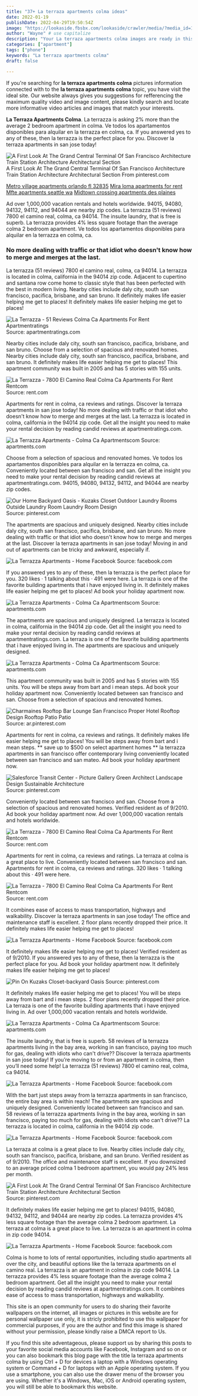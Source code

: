 ```yaml
---
title: "37+ La terraza apartments colma ideas"
date: 2022-01-19
publishDate: 2022-04-29T19:50:54Z
image: "https://lookaside.fbsbx.com/lookaside/crawler/media/?media_id=10157903184353473"
author: "Wayne" # use capitalize
description: "Your La terraza apartments colma images are ready in this website. La terraza apartments colma are a topic that is being searched for and liked by netizens today. You can Get the La terraza apartments colma files here. Get all royalty-free vectors."
categories: ["apartment"]
tags: ["phone"]
keywords: "La terraza apartments colma"
draft: false

---
```


If you're searching for **la terraza apartments colma** pictures information connected with to the **la terraza apartments colma** topic, you have visit the ideal  site.  Our website always  gives you  suggestions  for refferencing  the maximum  quality video and image  content, please kindly search and locate more informative video articles and images  that match your interests.

**La Terraza Apartments Colma**. La terrazza is asking 2% more than the average 2 bedroom apartment in colma. Ve todos los apartamentos disponibles para alquilar en la terrazza en colma, ca. If you answered yes to any of these, then la terrazza is the perfect place for you. Discover la terraza apartments in san jose today!

![A First Look At The Grand Central Terminal Of San Francisco Architecture Train Station Architecture Architectural Section](https://i.pinimg.com/originals/18/d4/ef/18d4ef4c7881dc4ffe69c85a13155863.jpg "A First Look At The Grand Central Terminal Of San Francisco Architecture Train Station Architecture Architectural Section")
A First Look At The Grand Central Terminal Of San Francisco Architecture Train Station Architecture Architectural Section From pinterest.com

[Metro village apartments orlando fl 32835](/metro-village-apartments-orlando-fl-32835/)
[Mira loma apartments for rent](/mira-loma-apartments-for-rent/)
[Mfte apartments seattle wa](/mfte-apartments-seattle-wa/)
[Midtown crossing apartments des plaines](/midtown-crossing-apartments-des-plaines/)

Ad over 1,000,000 vacation rentals and hotels worldwide. 94015, 94080, 94132, 94112, and 94044 are nearby zip codes. La terrazza (51 reviews) 7800 el camino real, colma, ca 94014. The insuite laundry, that is free is superb. La terrazza provides 4% less square footage than the average colma 2 bedroom apartment. Ve todos los apartamentos disponibles para alquilar en la terrazza en colma, ca.

### No more dealing with traffic or that idiot who doesn&#039;t know how to merge and merges at the last.

La terrazza (51 reviews) 7800 el camino real, colma, ca 94014. La terrazza is located in colma, california in the 94014 zip code. Adjacent to cupertino and santana row come home to classic style that has been perfected with the best in modern living. Nearby cities include daly city, south san francisco, pacifica, brisbane, and san bruno. It definitely makes life easier helping me get to places! It definitely makes life easier helping me get to places!


![La Terrazza - 51 Reviews Colma Ca Apartments For Rent Apartmentratings](https://cimg3.ibsrv.net/ibimg/www.apartmentratings.com/650x350_85-1/w/u/w/WuwqJZPLGLg.jpg "La Terrazza - 51 Reviews Colma Ca Apartments For Rent Apartmentratings")
Source: apartmentratings.com

Nearby cities include daly city, south san francisco, pacifica, brisbane, and san bruno. Choose from a selection of spacious and renovated homes. Nearby cities include daly city, south san francisco, pacifica, brisbane, and san bruno. It definitely makes life easier helping me get to places! This apartment community was built in 2005 and has 5 stories with 155 units.

![La Terrazza - 7800 El Camino Real Colma Ca Apartments For Rent Rentcom](https://rentpath-res.cloudinary.com/$img_current/t_3x2_jpg_xl/601e86615ec2655d0df34e84ce26340b "La Terrazza - 7800 El Camino Real Colma Ca Apartments For Rent Rentcom")
Source: rent.com

Apartments for rent in colma, ca reviews and ratings. Discover la terraza apartments in san jose today! No more dealing with traffic or that idiot who doesn&#039;t know how to merge and merges at the last. La terrazza is located in colma, california in the 94014 zip code. Get all the insight you need to make your rental decision by reading candid reviews at apartmentratings.com.

![La Terrazza Apartments - Colma Ca Apartmentscom](https://images1.apartments.com/i2/bGn9DZg2sBYkdkOVHQMygWnS9EUbudYLMYDW7sFFuMc/117/la-terrazza-colma-ca-exterior-and-grounds.jpg?p=1 "La Terrazza Apartments - Colma Ca Apartmentscom")
Source: apartments.com

Choose from a selection of spacious and renovated homes. Ve todos los apartamentos disponibles para alquilar en la terrazza en colma, ca. Conveniently located between san francisco and san. Get all the insight you need to make your rental decision by reading candid reviews at apartmentratings.com. 94015, 94080, 94132, 94112, and 94044 are nearby zip codes.

![Our Home Backyard Oasis - Kuzaks Closet Outdoor Laundry Rooms Outside Laundry Room Laundry Room Design](https://i.pinimg.com/736x/6d/37/13/6d37130e6fb8a5ea64eeb50be71be65c.jpg "Our Home Backyard Oasis - Kuzaks Closet Outdoor Laundry Rooms Outside Laundry Room Laundry Room Design")
Source: pinterest.com

The apartments are spacious and uniquely designed. Nearby cities include daly city, south san francisco, pacifica, brisbane, and san bruno. No more dealing with traffic or that idiot who doesn&#039;t know how to merge and merges at the last. Discover la terraza apartments in san jose today! Moving in and out of apartments can be tricky and awkward, especially if.

![La Terrazza Apartments - Home Facebook](https://lookaside.fbsbx.com/lookaside/crawler/media/?media_id=10157701457108473 "La Terrazza Apartments - Home Facebook")
Source: facebook.com

If you answered yes to any of these, then la terrazza is the perfect place for you. 320 likes · 1 talking about this · 491 were here. La terraza is one of the favorite building apartments that i have enjoyed living in. It definitely makes life easier helping me get to places! Ad book your holiday apartment now.

![La Terrazza Apartments - Colma Ca Apartmentscom](https://images1.apartments.com/i2/m1FOq3HQ1_Id8rCtqxpk87wPmmVPlu355YeHcAt5TvU/117/la-terrazza-colma-ca-exterior-and-grounds.jpg?p=1 "La Terrazza Apartments - Colma Ca Apartmentscom")
Source: apartments.com

The apartments are spacious and uniquely designed. La terrazza is located in colma, california in the 94014 zip code. Get all the insight you need to make your rental decision by reading candid reviews at apartmentratings.com. La terraza is one of the favorite building apartments that i have enjoyed living in. The apartments are spacious and uniquely designed.

![La Terrazza Apartments - Colma Ca Apartmentscom](https://images1.apartments.com/i2/1-OZCm-PpDd9do6n8Qdp2M-ZW6SjP73mZRTODmp4rh0/111/la-terrazza-colma-ca-exterior.jpg "La Terrazza Apartments - Colma Ca Apartmentscom")
Source: apartments.com

This apartment community was built in 2005 and has 5 stories with 155 units. You will be steps away from bart and i mean steps. Ad book your holiday apartment now. Conveniently located between san francisco and san. Choose from a selection of spacious and renovated homes.

![Charmaines Rooftop Bar Lounge San Francisco Proper Hotel Rooftop Design Rooftop Patio Patio](https://i.pinimg.com/originals/d9/a4/a3/d9a4a3f75b04b197ab5c755528af41a2.jpg "Charmaines Rooftop Bar Lounge San Francisco Proper Hotel Rooftop Design Rooftop Patio Patio")
Source: ar.pinterest.com

Apartments for rent in colma, ca reviews and ratings. It definitely makes life easier helping me get to places! You will be steps away from bart and i mean steps. ** save up to $500 on select apartment homes ** la terrazza apartments in san francisco offer contemporary living conveniently located between san francisco and san mateo. Ad book your holiday apartment now.

![Salesforce Transit Center - Picture Gallery Green Architect Landscape Design Sustainable Architecture](https://i.pinimg.com/originals/f4/b8/5d/f4b85d7a4054d9cb7150e967a4128ad4.jpg "Salesforce Transit Center - Picture Gallery Green Architect Landscape Design Sustainable Architecture")
Source: pinterest.com

Conveniently located between san francisco and san. Choose from a selection of spacious and renovated homes. Verified resident as of 9/2010. Ad book your holiday apartment now. Ad over 1,000,000 vacation rentals and hotels worldwide.

![La Terrazza - 7800 El Camino Real Colma Ca Apartments For Rent Rentcom](https://rentpath-res.cloudinary.com/$img_current/t_3x2_jpg_xl/e5f48c5289c3121e74924e179b808756 "La Terrazza - 7800 El Camino Real Colma Ca Apartments For Rent Rentcom")
Source: rent.com

Apartments for rent in colma, ca reviews and ratings. La terraza at colma is a great place to live. Conveniently located between san francisco and san. Apartments for rent in colma, ca reviews and ratings. 320 likes · 1 talking about this · 491 were here.

![La Terrazza - 7800 El Camino Real Colma Ca Apartments For Rent Rentcom](https://rentpath-res.cloudinary.com/$img_current/t_3x2_jpg_xl/79058d663dafa99f6efd5bb3e1000729 "La Terrazza - 7800 El Camino Real Colma Ca Apartments For Rent Rentcom")
Source: rent.com

It combines ease of access to mass transportation, highways and walkability. Discover la terraza apartments in san jose today! The office and maintenance staff is excellent. 2 floor plans recently dropped their price. It definitely makes life easier helping me get to places!

![La Terrazza Apartments - Home Facebook](https://lookaside.fbsbx.com/lookaside/crawler/media/?media_id=10157750406218473 "La Terrazza Apartments - Home Facebook")
Source: facebook.com

It definitely makes life easier helping me get to places! Verified resident as of 9/2010. If you answered yes to any of these, then la terrazza is the perfect place for you. Ad book your holiday apartment now. It definitely makes life easier helping me get to places!

![Pin On Kuzaks Closet-backyard Oasis](https://i.pinimg.com/originals/7c/a7/3c/7ca73c97e7b3b6f76a016301e21225bf.jpg "Pin On Kuzaks Closet-backyard Oasis")
Source: pinterest.com

It definitely makes life easier helping me get to places! You will be steps away from bart and i mean steps. 2 floor plans recently dropped their price. La terraza is one of the favorite building apartments that i have enjoyed living in. Ad over 1,000,000 vacation rentals and hotels worldwide.

![La Terrazza Apartments - Colma Ca Apartmentscom](https://images1.apartments.com/i2/uiEdz78kSpkEZLbVE3AZKE0_-Q_unJ1IRC-kSOaV8mY/117/la-terrazza-colma-ca-kitchen-with-stainless-steel-appliances.jpg?p=1 "La Terrazza Apartments - Colma Ca Apartmentscom")
Source: apartments.com

The insuite laundry, that is free is superb. 58 reviews of la terrazza apartments living in the bay area, working in san francisco, paying too much for gas, dealing with idiots who can&#039;t drive?? Discover la terraza apartments in san jose today! If you’re moving to or from an apartment in colma, then you’ll need some help! La terrazza (51 reviews) 7800 el camino real, colma, ca 94014.

![La Terrazza Apartments - Home Facebook](https://lookaside.fbsbx.com/lookaside/crawler/media/?media_id=10157796891788473 "La Terrazza Apartments - Home Facebook")
Source: facebook.com

With the bart just steps away from la terrazza apartments in san francisco, the entire bay area is within reach! The apartments are spacious and uniquely designed. Conveniently located between san francisco and san. 58 reviews of la terrazza apartments living in the bay area, working in san francisco, paying too much for gas, dealing with idiots who can&#039;t drive?? La terrazza is located in colma, california in the 94014 zip code.

![La Terrazza Apartments - Home Facebook](https://lookaside.fbsbx.com/lookaside/crawler/media/?media_id=10157722898128473 "La Terrazza Apartments - Home Facebook")
Source: facebook.com

La terraza at colma is a great place to live. Nearby cities include daly city, south san francisco, pacifica, brisbane, and san bruno. Verified resident as of 9/2010. The office and maintenance staff is excellent. If you downsized to an average priced colma 1 bedroom apartment, you would pay 24% less per month.

![A First Look At The Grand Central Terminal Of San Francisco Architecture Train Station Architecture Architectural Section](https://i.pinimg.com/originals/18/d4/ef/18d4ef4c7881dc4ffe69c85a13155863.jpg "A First Look At The Grand Central Terminal Of San Francisco Architecture Train Station Architecture Architectural Section")
Source: pinterest.com

It definitely makes life easier helping me get to places! 94015, 94080, 94132, 94112, and 94044 are nearby zip codes. La terrazza provides 4% less square footage than the average colma 2 bedroom apartment. La terraza at colma is a great place to live. La terrazza is an apartment in colma in zip code 94014.

![La Terrazza Apartments - Home Facebook](https://lookaside.fbsbx.com/lookaside/crawler/media/?media_id=10157903184353473 "La Terrazza Apartments - Home Facebook")
Source: facebook.com

Colma is home to lots of rental opportunities, including studio apartments all over the city, and beautiful options like the la terraza apartments on el camino real. La terrazza is an apartment in colma in zip code 94014. La terrazza provides 4% less square footage than the average colma 2 bedroom apartment. Get all the insight you need to make your rental decision by reading candid reviews at apartmentratings.com. It combines ease of access to mass transportation, highways and walkability.

This site is an open community for users to do sharing their favorite wallpapers on the internet, all images or pictures in this website are for personal wallpaper use only, it is stricly prohibited to use this wallpaper for commercial purposes, if you are the author and find this image is shared without your permission, please kindly raise a DMCA report to Us.

If you find this site adventageous, please support us by sharing this posts to your favorite social media accounts like Facebook, Instagram and so on or you can also bookmark this blog page with the title la terraza apartments colma by using Ctrl + D for devices a laptop with a Windows operating system or Command + D for laptops with an Apple operating system. If you use a smartphone, you can also use the drawer menu of the browser you are using. Whether it's a Windows, Mac, iOS or Android operating system, you will still be able to bookmark this website.
